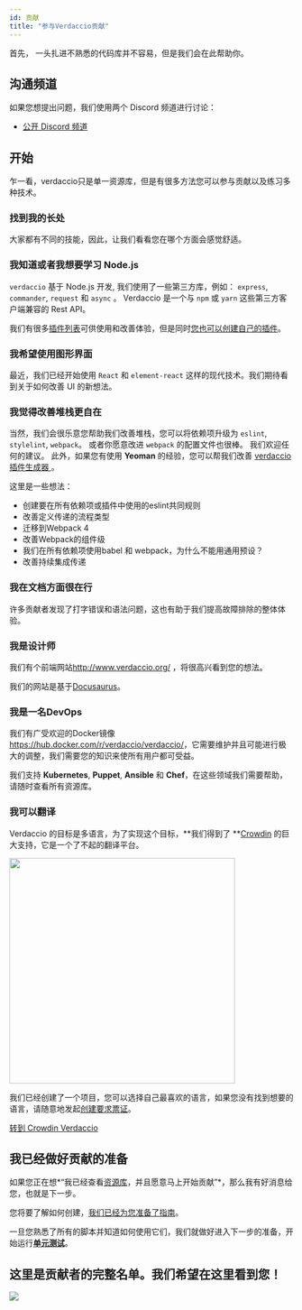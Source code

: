 ```yaml
---
id: 贡献
title: "参与Verdaccio贡献"
---
```

首先， 一头扎进不熟悉的代码库并不容易，但是我们会在此帮助你。

## 沟通频道

如果您想提出问题，我们使用两个 Discord 频道进行讨论：

* [公开 Discord 频道](http://chat.verdaccio.org/)

## 开始

乍一看，verdaccio只是单一资源库，但是有很多方法您可以参与贡献以及练习多种技术。

### 找到我的长处

大家都有不同的技能，因此，让我们看看您在哪个方面会感觉舒适。

### 我知道或者我想要学习 Node.js

`verdaccio` 基于 Node.js 开发, 我们使用了一些第三方库，例如： `express`, `commander`, `request` 和 `async` 。 Verdaccio 是一个与 `npm` 或 `yarn` 这些第三方客户端兼容的 Rest API。

我们有很多[插件列表](plugins.md)可供使用和改善体验，但是同时[您也可以创建自己的插件](dev-plugins.md)。

### 我希望使用图形界面

最近，我们已经开始使用 `React` 和 `element-react` 这样的现代技术。我们期待看到关于如何改善 UI 的新想法。

### 我觉得改善堆栈更自在

当然，我们会很乐意您帮助我们改善堆栈，您可以将依赖项升级为 `eslint`, `stylelint`, `webpack`。 或者你愿意改进 `webpack` 的配置文件也很棒。 我们欢迎任何的建议。 此外，如果您有使用 **Yeoman** 的经验，您可以帮我们改善 [verdaccio 插件生成器 ](https://github.com/verdaccio/generator-verdaccio-plugin)。

这里是一些想法：

* 创建要在所有依赖项或插件中使用的eslint共同规则
* 改善定义传递的流程类型
* 迁移到Webpack 4
* 改善Webpack的组件级
* 我们在所有依赖项使用babel 和 webpack，为什么不能用通用预设？
* 改善持续集成传递

### 我在文档方面很在行

许多贡献者发现了打字错误和语法问题，这也有助于我们提高故障排除的整体体验。

### 我是设计师

我们有个前端网站<http://www.verdaccio.org/> ，将很高兴看到您的想法。

我们的网站是基于[Docusaurus](https://docusaurus.io/)。

### 我是一名DevOps

我们有广受欢迎的Docker镜像<https://hub.docker.com/r/verdaccio/verdaccio/>，它需要维护并且可能进行极大的调整，我们需要您的知识来使所有用户都可受益。

我们支持 **Kubernetes**, **Puppet**, **Ansible** 和 **Chef**，在这些领域我们需要帮助，请随时查看所有资源库。

### 我可以翻译

Verdaccio 的目标是多语言，为了实现这个目标，**我们得到了 **[Crowdin](https://crowdin.com) 的巨大支持，它是一个了不起的翻译平台。

<img src="https://d3n8a8pro7vhmx.cloudfront.net/uridu/pages/144/attachments/original/1485948891/Crowdin.png" width="400px" />

我们已经创建了一个项目，您可以选择自己最喜欢的语言，如果您没有找到想要的语言，请随意地发起[创建要求票证](https://github.com/verdaccio/verdaccio/issues/new)。

[转到 Crowdin Verdaccio](https://crowdin.com/project/verdaccio)

## 我已经做好贡献的准备

如果您正在想*“我已经查看[资源库](repositories.md)，并且愿意马上开始贡献”*，那么我有好消息给您，也就是下一步。

您将要了解如何创建，[我们已经为您准备了指南](build.md)。

一旦您熟悉了所有的脚本并知道如何使用它们，我们就做好进入下一步的准备，开始运行[**单元测试**](test.md)。

## 这里是贡献者的完整名单。我们希望在这里看到您！

<a href="graphs/contributors"><img src="https://opencollective.com/verdaccio/contributors.svg?width=890&button=false" /></a>
